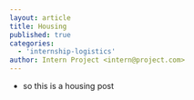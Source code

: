 ```yaml
---
layout: article
title: Housing
published: true
categories:
  - 'internship-logistics'
author: Intern Project <intern@project.com>
---
```


- so this is a housing post
